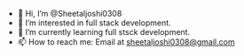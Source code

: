 - 👋 Hi, I’m @Sheetaljoshi0308
- 👀 I’m interested in full stack development.
- 🌱 I’m currently learning full stsck development.
- 📫 How to reach me: Email at sheetaljoshi0308@gmail.com

<!---
Sheetaljoshi0308/Sheetaljoshi0308 is a ✨ special ✨ repository because its `README.md` (this file) appears on your GitHub profile.
You can click the Preview link to take a look at your changes.
--->
